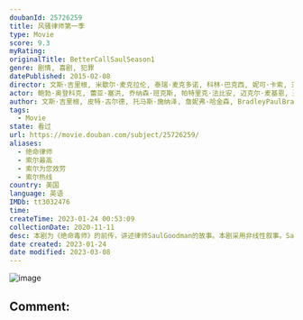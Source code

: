 ```yaml
---
doubanId: 25726259
title: 风骚律师第一季
type: Movie
score: 9.3
myRating: 
originalTitle: BetterCallSaulSeason1
genre: 剧情, 喜剧, 犯罪
datePublished: 2015-02-08
director: 文斯·吉里根, 米歇尔·麦克拉伦, 泰瑞·麦克多诺, 科林·巴克西, 妮可·卡索, 亚当·伯恩斯坦, 拉尔沙·康达基, 托马斯·施纳泽, 皮特·古尔德
actor: 鲍勃·奥登科克, 蕾亚·塞洪, 乔纳森·班克斯, 帕特里克·法比安, 迈克尔·麦基恩, 迈克尔·博夫舍维尔, 丹尼斯·布特斯卡里斯, 埃迪·, 迈克尔·曼多, 朱莉·安·埃默里, 凯瑞·康顿, 巴里·沙巴卡·亨利, 奥米德·阿布塔西, 雷蒙德·克鲁斯, 道林·米西克, 克里·杜瓦尔, 梅尔·罗德里格斯, 维森特·拉雷斯卡, 凯文·韦斯曼, 莱恩·加里逊, 史蒂文·奥格, 艾米·戴维森, 吉利安·阿美娜特, 乔希·法德姆, 达恩·刘易斯, 布兰登·巴恩斯, undefined, 杰里米萨默斯, 戴维·马特, 马蒂·林赛, undefined, 哈维尔·格拉杰达, 马克·普罗克施, undefined
author: 文斯·吉里根, 皮特·古尔德, 托马斯·施纳泽, 詹妮弗·哈金森, BradleyPaulBradleyPaul, 戈登·史密斯
tags:
  - Movie
state: 看过
url: https://movie.douban.com/subject/25726259/
aliases:
  - 绝命律师
  - 索尔最高
  - 索尔为您效劳
  - 索尔热线
country: 美国
language: 英语
IMDb: tt3032476
time: 
createTime: 2023-01-24 00:53:09
collectionDate: 2020-11-11
desc: 本剧为《绝命毒师》的前传，讲述律师SaulGoodman的故事。本剧采用非线性叙事。SaulGoodman初次登场时并不叫SaulGoodman，他的名字叫JimmyMcGill，当时只是一个...
date created: 2023-01-24
date modified: 2023-03-08
---
```


![image](p2218944919.jpg)

Comment:
---
